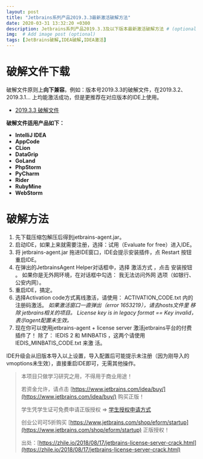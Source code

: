 ```yaml
---
layout: post
title: "Jetbrains系列产品2019.3.3最新激活破解方法"
date: 2020-03-31 13:32:20 +0300
description: Jetbrains系列产品2019.3.3及以下版本最新激活破解方法 # (optional)
img:  # Add image post (optional)
tags: [JetBrains破解,IDEA破解,IDEA激活] 
---
```


# 破解文件下载

破解文件原则上**向下兼容**。例如：版本号2019.3.3的破解文件，在2019.3.2、2019.3.1... 上均能激活成功，但是更推荐在对应版本的IDE上使用。



- <a href="https://github.com/Zephyr006/zephyr006.github.io/tree/master/_attachments/jetbrains/2019-3-3.zip" target="_blank" title="点击下载">2019.3.3 破解文件</a>

**破解文件适用产品如下：**

- **IntelliJ IDEA** 
- **AppCode** 
- **CLion** 
- **DataGrip** 
- **GoLand** 
- **PhpStorm** 
- **PyCharm** 
- **Rider** 
- **RubyMine** 
- **WebStorm** 

# 破解方法

1. 先下载压缩包解压后得到jetbrains-agent.jar。
2. 启动IDE，如果上来就需要注册，选择：试⽤（Evaluate for free）进⼊IDE。
3. 将 jetbrains-agent.jar 拖进IDE窗⼝，IDE会提示安装插件，点 Restart 按钮重启IDE。
4. 在弹出的JetbrainsAgent Helper对话框中，选择 激活⽅式 ，点击 安装按钮 。
    如果你是⽆外⽹环境，在对话框中勾选： 我⽆法访问外⽹ 选项（如银⾏、公安内⽹）。
5. 重启IDE，搞定。
6. 选择Activation code⽅式离线激活，请使⽤： ACTIVATION_CODE.txt 内的注册码激活。
    *如果激活窗⼝⼀直弹出（error 1653219），请去hosts⽂件⾥ 移除 jetbrains相关的项⽬。*
    *License key is in legacy format == Key invalid，表示agent配置未⽣效。*
7. 现在你可以使⽤jetbrains-agent + license server 激活jetbrains平台的付费插件了！
  除了： IEDIS 2 和 MINBATIS ，这两个请使⽤ IEDIS_MINBATIS_CODE.txt 来激
  活。

IDE升级会从旧版本导⼊以上设置，导⼊配置后可能提示未注册（因为刚导⼊的vmoptions未⽣效），直接重启IDE即可，⽆需其他操作。





> 本项⽬只做学习研究之⽤，不得⽤于商业⽤途！
>
> 若资⾦允许，请点击 [https://www.jetbrains.com/idea/buy/](https://www.jetbrains.com/idea/buy/) 购买正版！
>
> 学⽣凭学⽣证可免费申请正版授权 => [学⽣授权申请⽅式](https://sales.jetbrains.com/hc/zh-cn/articles/207154369-学⽣授权申请⽅式)
>
> 创业公司可5折购买 [https://www.jetbrains.com/shop/eform/startup](https://www.jetbrains.com/shop/eform/startup) 正版授权！
>
> 出处：[https://zhile.io/2018/08/17/jetbrains-license-server-crack.html](https://zhile.io/2018/08/17/jetbrains-license-server-crack.html)